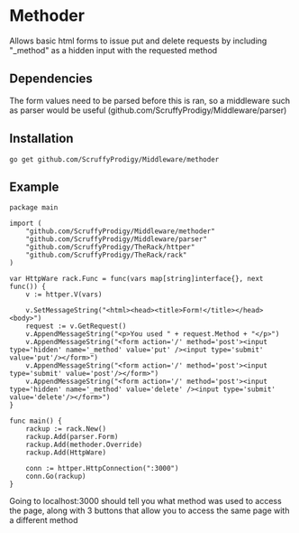 #	Methoder
Allows basic html forms to issue put and delete requests by including "_method" as a hidden input with the requested method

##  Dependencies
The form values need to be parsed before this is ran, so a middleware such as parser would be useful (github.com/ScruffyProdigy/Middleware/parser)

## 	Installation
`go get github.com/ScruffyProdigy/Middleware/methoder`

## 	Example

    package main

	import (
		"github.com/ScruffyProdigy/Middleware/methoder"
		"github.com/ScruffyProdigy/Middleware/parser"
		"github.com/ScruffyProdigy/TheRack/httper"
		"github.com/ScruffyProdigy/TheRack/rack"
	)

	var HttpWare rack.Func = func(vars map[string]interface{}, next func()) {
		v := httper.V(vars)

		v.SetMessageString("<html><head><title>Form!</title></head><body>")
		request := v.GetRequest()
		v.AppendMessageString("<p>You used " + request.Method + "</p>")
		v.AppendMessageString("<form action='/' method='post'><input type='hidden' name='_method' value='put' /><input type='submit' value='put'/></form>")
		v.AppendMessageString("<form action='/' method='post'><input type='submit' value='post'/></form>")
		v.AppendMessageString("<form action='/' method='post'><input type='hidden' name='_method' value='delete' /><input type='submit' value='delete'/></form>")
	}

	func main() {
		rackup := rack.New()
		rackup.Add(parser.Form)
		rackup.Add(methoder.Override)
		rackup.Add(HttpWare)

		conn := httper.HttpConnection(":3000")
		conn.Go(rackup)
	}
	
	
Going to localhost:3000 should tell you what method was used to access the page, along with 3 buttons that allow you to access the same page with a different method